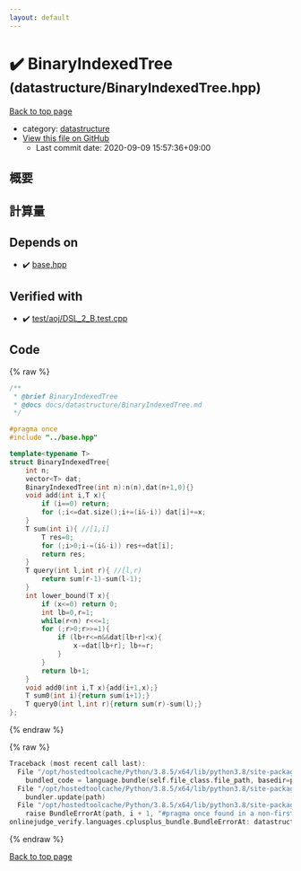 ```yaml
---
layout: default
---
```


<!-- mathjax config similar to math.stackexchange -->
<script type="text/javascript" async
  src="https://cdnjs.cloudflare.com/ajax/libs/mathjax/2.7.5/MathJax.js?config=TeX-MML-AM_CHTML">
</script>
<script type="text/x-mathjax-config">
  MathJax.Hub.Config({
    TeX: { equationNumbers: { autoNumber: "AMS" }},
    tex2jax: {
      inlineMath: [ ['$','$'] ],
      processEscapes: true
    },
    "HTML-CSS": { matchFontHeight: false },
    displayAlign: "left",
    displayIndent: "2em"
  });
</script>

<script type="text/javascript" src="https://cdnjs.cloudflare.com/ajax/libs/jquery/3.4.1/jquery.min.js"></script>
<script src="https://cdn.jsdelivr.net/npm/jquery-balloon-js@1.1.2/jquery.balloon.min.js" integrity="sha256-ZEYs9VrgAeNuPvs15E39OsyOJaIkXEEt10fzxJ20+2I=" crossorigin="anonymous"></script>
<script type="text/javascript" src="../../assets/js/copy-button.js"></script>
<link rel="stylesheet" href="../../assets/css/copy-button.css" />


# :heavy_check_mark: BinaryIndexedTree <small>(datastructure/BinaryIndexedTree.hpp)</small>

<a href="../../index.html">Back to top page</a>

* category: <a href="../../index.html#8dc87745f885a4cc532acd7b15b8b5fe">datastructure</a>
* <a href="{{ site.github.repository_url }}/blob/master/datastructure/BinaryIndexedTree.hpp">View this file on GitHub</a>
    - Last commit date: 2020-09-09 15:57:36+09:00




## 概要

## 計算量

## Depends on

* :heavy_check_mark: <a href="../base.hpp.html">base.hpp</a>


## Verified with

* :heavy_check_mark: <a href="../../verify/test/aoj/DSL_2_B.test.cpp.html">test/aoj/DSL_2_B.test.cpp</a>


## Code

<a id="unbundled"></a>
{% raw %}
```cpp
/**
 * @brief BinaryIndexedTree
 * @docs docs/datastructure/BinaryIndexedTree.md
 */

#pragma once
#include "../base.hpp"

template<typename T>
struct BinaryIndexedTree{
    int n;
    vector<T> dat;
    BinaryIndexedTree(int n):n(n),dat(n+1,0){}
    void add(int i,T x){
        if (i==0) return;
        for (;i<=dat.size();i+=(i&-i)) dat[i]+=x;
    }
    T sum(int i){ //[1,i]
        T res=0;
        for (;i>0;i-=(i&-i)) res+=dat[i];
        return res;
    }
    T query(int l,int r){ //[l,r)
        return sum(r-1)-sum(l-1);
    }
    int lower_bound(T x){
        if (x<=0) return 0;
        int lb=0,r=1;
        while(r<n) r<<=1;
        for (;r>0;r>>=1){
            if (lb+r<=n&&dat[lb+r]<x){
                x-=dat[lb+r]; lb+=r;
            }
        }
        return lb+1;
    }
    void add0(int i,T x){add(i+1,x);}
    T sum0(int i){return sum(i+1);}
    T query0(int l,int r){return sum(r)-sum(l);}
};
```
{% endraw %}

<a id="bundled"></a>
{% raw %}
```cpp
Traceback (most recent call last):
  File "/opt/hostedtoolcache/Python/3.8.5/x64/lib/python3.8/site-packages/onlinejudge_verify/docs.py", line 349, in write_contents
    bundled_code = language.bundle(self.file_class.file_path, basedir=pathlib.Path.cwd())
  File "/opt/hostedtoolcache/Python/3.8.5/x64/lib/python3.8/site-packages/onlinejudge_verify/languages/cplusplus.py", line 185, in bundle
    bundler.update(path)
  File "/opt/hostedtoolcache/Python/3.8.5/x64/lib/python3.8/site-packages/onlinejudge_verify/languages/cplusplus_bundle.py", line 310, in update
    raise BundleErrorAt(path, i + 1, "#pragma once found in a non-first line")
onlinejudge_verify.languages.cplusplus_bundle.BundleErrorAt: datastructure/BinaryIndexedTree.hpp: line 6: #pragma once found in a non-first line

```
{% endraw %}

<a href="../../index.html">Back to top page</a>

